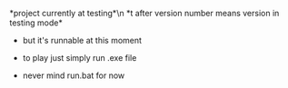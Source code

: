 \*project currently at testing\*\n
\*t after version number means version in testing mode\*

- but it's runnable at this moment

- to play just simply run .exe file

- never mind run.bat for now
